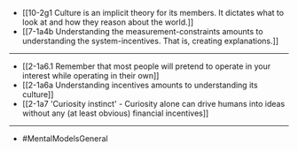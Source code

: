 - [[10-2g1 Culture is an implicit theory for its members. It dictates what to look at and how they reason about the world.]]
- [[7-1a4b Understanding the measurement-constraints amounts to understanding the system-incentives. That is, creating explanations.]]
---
- [[2-1a6.1 Remember that most people will pretend to operate in your interest while operating in their own]]
- [[2-1a6a Understanding incentives amounts to understanding its culture]]
- [[2-1a7 'Curiosity instinct' - Curiosity alone can drive humans into ideas without any (at least obvious) financial incentives]]
---
- #MentalModelsGeneral

